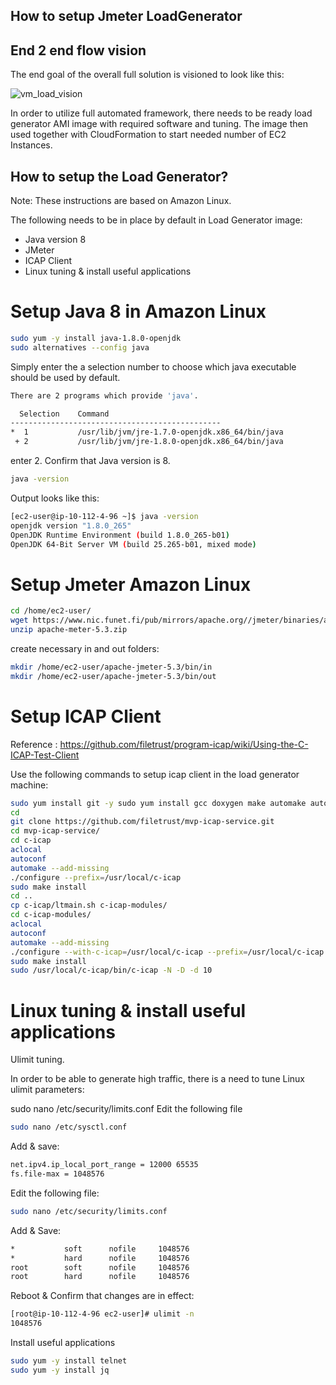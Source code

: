## How to setup Jmeter LoadGenerator

## End 2 end flow vision
The end goal of the overall full solution is visioned to look like this:

![vm_load_vision](img/virtual_machine_based_load_vision.png)

In order to utilize full automated framework, there needs to be ready load generator AMI image with required software and tuning. The image then used together with CloudFormation to start needed number of EC2 Instances. 

## How to setup the Load Generator?

Note: These instructions are based on Amazon Linux.

The following needs to be in place by default in Load Generator image:

- Java version 8
- JMeter  
- ICAP Client
- Linux tuning & install useful applications

# Setup Java 8 in Amazon Linux

```bash
sudo yum -y install java-1.8.0-openjdk
sudo alternatives --config java
```
Simply enter the a selection number to choose which java executable should be used by default.
```bash
There are 2 programs which provide 'java'.

  Selection    Command
-----------------------------------------------
*  1           /usr/lib/jvm/jre-1.7.0-openjdk.x86_64/bin/java
 + 2           /usr/lib/jvm/jre-1.8.0-openjdk.x86_64/bin/java
```
enter 2.
Confirm that Java version is 8.

```bash
java -version
```
Output looks like this:
```bash
[ec2-user@ip-10-112-4-96 ~]$ java -version
openjdk version "1.8.0_265"
OpenJDK Runtime Environment (build 1.8.0_265-b01)
OpenJDK 64-Bit Server VM (build 25.265-b01, mixed mode)
```
# Setup Jmeter Amazon Linux

```bash
cd /home/ec2-user/
wget https://www.nic.funet.fi/pub/mirrors/apache.org//jmeter/binaries/apache-jmeter-5.3.zip
unzip apache-meter-5.3.zip
```
create necessary in and out folders:
```bash
mkdir /home/ec2-user/apache-jmeter-5.3/bin/in
mkdir /home/ec2-user/apache-jmeter-5.3/bin/out
```

# Setup ICAP Client

Reference : https://github.com/filetrust/program-icap/wiki/Using-the-C-ICAP-Test-Client

Use the following commands to setup icap client in the load generator machine:

```bash
sudo yum install git -y sudo yum install gcc doxygen make automake automake 1.11 -y sudo yum install automake1.11 -y 
cd
git clone https://github.com/filetrust/mvp-icap-service.git
cd mvp-icap-service/
cd c-icap
aclocal
autoconf
automake --add-missing
./configure --prefix=/usr/local/c-icap
sudo make install
cd ..
cp c-icap/ltmain.sh c-icap-modules/
cd c-icap-modules/
aclocal
autoconf
automake --add-missing
./configure --with-c-icap=/usr/local/c-icap --prefix=/usr/local/c-icap
sudo make install
sudo /usr/local/c-icap/bin/c-icap -N -D -d 10
```
# Linux tuning & install useful applications

Ulimit tuning.

In order to be able to generate high traffic, there is a need to tune Linux ulimit parameters:

sudo nano /etc/security/limits.conf
 Edit the following file
 ```bash
 sudo nano /etc/sysctl.conf
```
Add & save:
```bash
net.ipv4.ip_local_port_range = 12000 65535
fs.file-max = 1048576
```
Edit the following file:
 ```bash
sudo nano /etc/security/limits.conf
```
Add & Save:
```bash
*           soft      nofile     1048576
*           hard      nofile     1048576
root        soft      nofile     1048576
root        hard      nofile     1048576
```

Reboot & Confirm that changes are in effect:
```bash
[root@ip-10-112-4-96 ec2-user]# ulimit -n
1048576
```

Install useful applications

```bash
sudo yum -y install telnet
sudo yum -y install jq 
```